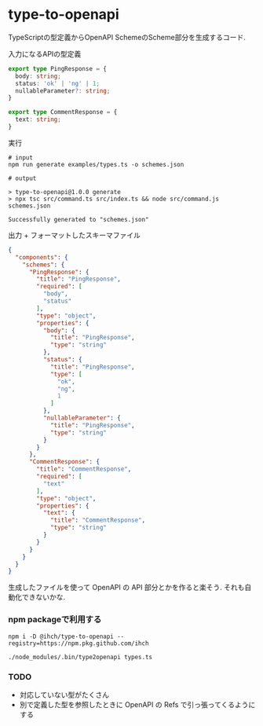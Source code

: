 # type-to-openapi

TypeScriptの型定義からOpenAPI SchemeのScheme部分を生成するコード.

入力になるAPIの型定義

```typescript:types.ts
export type PingResponse = {
  body: string;
  status: 'ok' | 'ng' | 1;
  nullableParameter?: string;
}

export type CommentResponse = {
  text: string;
}
```

実行

```shell
# input
npm run generate examples/types.ts -o schemes.json

# output

> type-to-openapi@1.0.0 generate
> npx tsc src/command.ts src/index.ts && node src/command.js schemes.json

Successfully generated to "schemes.json"
```

出力 + フォーマットしたスキーマファイル

```json:schemes.json
{
  "components": {
    "schemes": {
      "PingResponse": {
        "title": "PingResponse",
        "required": [
          "body",
          "status"
        ],
        "type": "object",
        "properties": {
          "body": {
            "title": "PingResponse",
            "type": "string"
          },
          "status": {
            "title": "PingResponse",
            "type": [
              "ok",
              "ng",
              1
            ]
          },
          "nullableParameter": {
            "title": "PingResponse",
            "type": "string"
          }
        }
      },
      "CommentResponse": {
        "title": "CommentResponse",
        "required": [
          "text"
        ],
        "type": "object",
        "properties": {
          "text": {
            "title": "CommentResponse",
            "type": "string"
          }
        }
      }
    }
  }
}
```

生成したファイルを使って OpenAPI の API 部分とかを作ると楽そう. それも自動化できないかな.

### npm packageで利用する

```shell
npm i -D @ihch/type-to-openapi --registry=https://npm.pkg.github.com/ihch

./node_modules/.bin/type2openapi types.ts
```

### TODO

- 対応していない型がたくさん
- 別で定義した型を参照したときに OpenAPI の Refs で引っ張ってくるようにする
